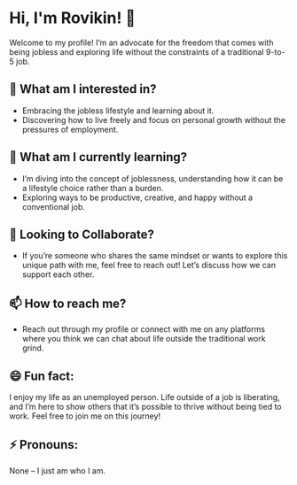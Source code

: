 # Hi, I'm Rovikin! 👋

Welcome to my profile! I’m an advocate for the freedom that comes with being jobless and exploring life without the constraints of a traditional 9-to-5 job.

## 👀 What am I interested in?
- Embracing the jobless lifestyle and learning about it.
- Discovering how to live freely and focus on personal growth without the pressures of employment.

## 🌱 What am I currently learning?
- I’m diving into the concept of joblessness, understanding how it can be a lifestyle choice rather than a burden.
- Exploring ways to be productive, creative, and happy without a conventional job.

## 💞️ Looking to Collaborate?
- If you’re someone who shares the same mindset or wants to explore this unique path with me, feel free to reach out! Let’s discuss how we can support each other.

## 📫 How to reach me?
- Reach out through my profile or connect with me on any platforms where you think we can chat about life outside the traditional work grind.

## 😄 Fun fact:
I enjoy my life as an unemployed person. Life outside of a job is liberating, and I’m here to show others that it’s possible to thrive without being tied to work. Feel free to join me on this journey!

## ⚡ Pronouns: 
None – I just am who I am.
